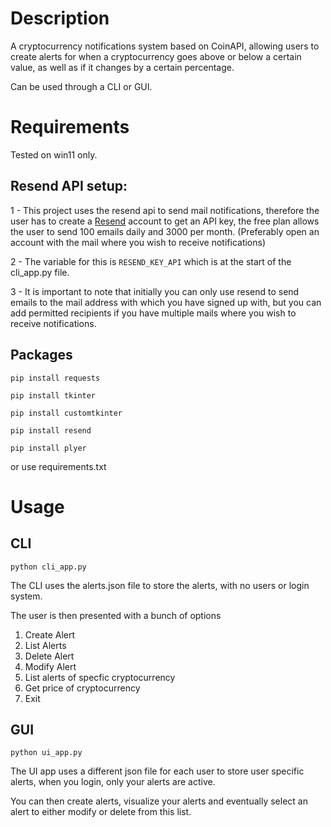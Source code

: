 
# Description

A cryptocurrency notifications system based on CoinAPI, allowing users to create alerts for when a cryptocurrency goes above or below a certain value, as well as if it changes by a certain percentage.

Can be used through a CLI or GUI.

# Requirements

Tested on win11 only.

## Resend API setup:
1 - This project uses the resend api to send mail notifications, therefore the user has to create a [Resend](https://resend.com) account to get an API key, the free plan allows the user to send 100 emails daily and 3000 per month. (Preferably open an account with the mail where you wish to receive notifications)

2 - The variable for this is ``RESEND_KEY_API`` which is at the start of the cli_app.py file.

3 - It is important to note that initially you can only use resend to send emails to the mail address with which you have signed up with, but you can add permitted recipients if you have multiple mails where you wish to receive notifications.

## Packages

```pip install requests```

```pip install tkinter```

```pip install customtkinter```

```pip install resend```

```pip install plyer```

or use requirements.txt

# Usage
## CLI

```python cli_app.py```

The CLI uses the alerts.json file to store the alerts, with no users or login system.

The user is then presented with a bunch of options

1. Create Alert
2. List Alerts
3. Delete Alert
4. Modify Alert
5. List alerts of specfic cryptocurrency
6. Get price of cryptocurrency
0. Exit
   
## GUI

```python ui_app.py```


The UI app uses a different json file for each user to store user specific alerts, when you login, only your alerts are active.

You can then create alerts, visualize your alerts and eventually select an alert to either modify or delete from this list.